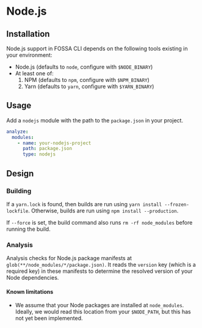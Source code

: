 # Node.js

## Installation

Node.js support in FOSSA CLI depends on the following tools existing in your environment:

- Node.js (defaults to `node`, configure with `$NODE_BINARY`)
- At least one of:
  1. NPM (defaults to `npm`, configure with `$NPM_BINARY`)
  2. Yarn (defaults to `yarn`, configure with `$YARN_BINARY`)

## Usage

Add a `nodejs` module with the path to the `package.json` in your project.

```yaml
analyze:
  modules:
    - name: your-nodejs-project
      path: package.json
      type: nodejs
```

## Design
### Building

If a `yarn.lock` is found, then builds are run using `yarn install --frozen-lockfile`. Otherwise, builds are run using `npm install --production`.

If `--force` is set, the build command also runs `rm -rf node_modules` before running the build.

### Analysis

Analysis checks for Node.js package manifests at `glob(**/node_modules/*/package.json)`. It reads the `version` key (which is a required key) in these manifests to determine the resolved version of your Node dependencies.

#### Known limitations

- We assume that your Node packages are installed at `node_modules`. Ideally, we would read this location from your `$NODE_PATH`, but this has not yet been implemented.
